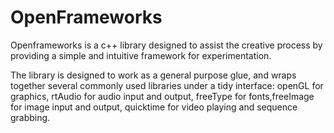 # OpenFrameworks

Openframeworks is a c++ library designed to assist the creative process by providing a simple and intuitive framework for experimentation.

The library is designed to work as a general purpose glue, and wraps together several commonly used libraries under a tidy interface: openGL for graphics, rtAudio for audio input and output, freeType for fonts,freeImage for image input and output, quicktime for video playing and sequence grabbing.
